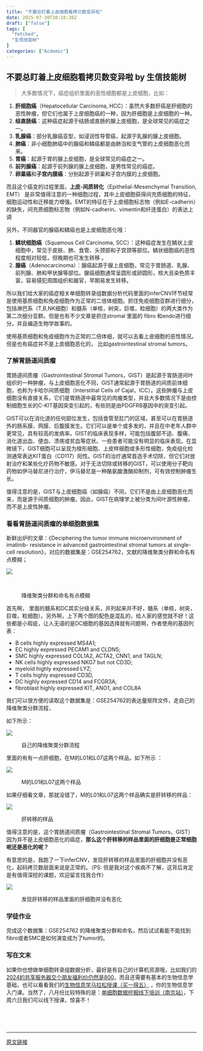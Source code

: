 ```yaml
---
title: "不要总盯着上皮细胞看拷贝数变异啦"
date: 2025-07-30T10:18:38Z
draft: ["false"]
tags: [
  "fetched",
  "生信技能树"
]
categories: ["Acdemic"]
---
```

不要总盯着上皮细胞看拷贝数变异啦 by 生信技能树
------
<div><section data-tool="mdnice编辑器" data-website="https://www.mdnice.com"><blockquote data-tool="mdnice编辑器"><span></span><p>大多数情况下，癌症组织里面的恶性细胞都是上皮细胞，比如：</p></blockquote><ol data-tool="mdnice编辑器"><li><section><strong>肝细胞癌</strong>（Hepatocellular Carcinoma, HCC）：虽然大多数肝癌是肝细胞的恶性肿瘤，但它们也属于上皮细胞癌的一种，因为肝细胞是上皮细胞的一种。</section></li><li><section><strong>结直肠癌</strong>：这种癌症起源于结肠或直肠的腺上皮细胞，是全球常见的癌症之一。</section></li><li><section><strong>乳腺癌</strong>：部分乳腺癌亚型，如浸润性导管癌，起源于乳腺的腺上皮细胞。</section></li><li><section><strong>肺癌</strong>：非小细胞肺癌中的腺癌和鳞癌都是由肺泡和支气管的上皮细胞恶化而来。</section></li><li><section><strong>胃癌</strong>：起源于胃的腺上皮细胞，是全球常见的癌症之一。</section></li><li><section><strong>前列腺癌</strong>：起源于前列腺的腺上皮细胞，是男性常见的癌症。</section></li><li><section><strong>卵巢癌</strong>和<strong>子宫内膜癌</strong>：分别起源于卵巢和子宫内膜的上皮细胞。</section></li></ol><p data-tool="mdnice编辑器">而且这个癌变的过程里面，<strong>上皮-间质转化</strong>（Epithelial-Mesenchymal Transition, EMT） 是非常值得注意的一种细胞过程，其中上皮细胞获得间充质细胞的特征，细胞运动性和迁移能力增强。EMT的特征在于上皮细胞标志物（例如E-cadherin）的缺失，间充质细胞标志物（例如N-cadherin、vimentin和纤连蛋白）的表达上调</p><p data-tool="mdnice编辑器">另外，不同器官的腺癌和鳞癌也是上皮细胞恶化哦：</p><ol data-tool="mdnice编辑器"><li><section><strong>鳞状细胞癌</strong>（Squamous Cell Carcinoma, SCC）：这种癌症发生在鳞状上皮细胞中，常见于皮肤、肺、食管、头颈部和子宫颈等部位。鳞状细胞癌的恶性程度相对较低，但晚期也可发生转移 。</section></li><li><section><strong>腺癌</strong>（Adenocarcinoma）：腺癌起源于腺上皮细胞，常见于胃肠道、乳腺、前列腺、肺和甲状腺等部位。腺癌细胞通常呈圆形或卵圆形，核大且染色质丰富，容易侵犯周围组织和器官，早期易发生转移。</section></li></ol><p data-tool="mdnice编辑器">所以我们给大家的癌症相关单细胞转录组数据分析代码里面的inferCNV环节经常是使用基质细胞和免疫细胞作为正常的二倍体细胞。抓住免疫细胞亚群进行细分，包括淋巴系（T,B,NK细胞）和髓系（单核，树突，巨噬，粒细胞）的两大类作为第二次细分亚群。但是也有不少文章是抓住stromal 里面的 fibro 和endo进行细分，并且编造生物学故事的。</p><p data-tool="mdnice编辑器">使用基质细胞和免疫细胞作为正常的二倍体细，就可以去看上皮细胞的恶性情况。但是也有癌症并不是上皮细胞恶化的， 比如gastrointestinal stromal tumors。</p><h3 data-tool="mdnice编辑器"><span></span><span>了解胃肠道间质瘤</span><span></span></h3><p data-tool="mdnice编辑器">胃肠道间质瘤（Gastrointestinal Stromal Tumors，GIST）是起源于胃肠道间叶组织的一种肿瘤，与上皮细胞恶化不同，GIST通常起源于胃肠道的间质前体细胞，也称为卡哈尔间质细胞（Interstitial Cells of Cajal，ICC）。这些肿瘤与上皮细胞没有直接关系，它们是胃肠道中最常见的肉瘤类型，并且大多数情况下是由控制细胞生长的C-KIT基因突变引起的，有些则是由PDGFRB基因中的突变引起。</p><p data-tool="mdnice编辑器">GIST可以在消化道的任何部位发生，包括食管至肛门的区域，甚至可以在胃肠道外的肠系膜、网膜、后腹膜发生。它们可以是单个或多发的，并且在中老年人群中更常见，具有较高的发病率。GIST的临床表现多样，可能包括腹部不适、腹痛、消化道出血、便血、溃疡或贫血等症状。一些患者可能没有明显的临床表现。在显微镜下，GIST细胞可以呈现为梭形细胞、上皮样细胞或多形性细胞，免疫组化检测通常表达KIT蛋白（CD117）阳性。GIST的治疗通常首选手术切除，但它们对放射治疗和某些化疗药物不敏感。对于无法切除或转移的GIST，可以使用分子靶向药物如伊马替尼进行治疗，伊马替尼是一种酪氨酸激酶抑制剂，可有效控制肿瘤生长。</p><p data-tool="mdnice编辑器">值得注意的是，GIST与上皮细胞癌（如腺癌）不同，它们不是由上皮细胞恶化而来，而是源于间质细胞的肿瘤。因此，GIST在病理学上被分类为间叶源性肿瘤，而不是上皮性肿瘤。</p><h3 data-tool="mdnice编辑器"><span></span><span>看看胃肠道间质瘤的单细胞数据集</span><span></span></h3><p data-tool="mdnice编辑器">新鲜出炉的文章：《Deciphering the tumor immune microenvironment of imatinib- resistance in advanced gastrointestinal stromal tumors at single-cell resolution》，对应的数据集是：GSE254762，文献的降维聚类分群和命名有点模糊；</p><p><img data-imgfileid="100049024" data-ratio="0.8979591836734694" data-s="300,640" data-src="https://mmbiz.qpic.cn/mmbiz_png/cZNhZQ6j4wwR0nQ1CtiaqmB14J2BMbE3CQdG9ydoXh6HsMCqtMweBibPOdjmr9z0N0zJJsrH1DTH0j0yLCYZEFWQ/640?wx_fmt=png&amp;from=appmsg" data-type="png" data-w="1960" src="https://mmbiz.qpic.cn/mmbiz_png/cZNhZQ6j4wwR0nQ1CtiaqmB14J2BMbE3CQdG9ydoXh6HsMCqtMweBibPOdjmr9z0N0zJJsrH1DTH0j0yLCYZEFWQ/640?wx_fmt=png&amp;from=appmsg"></p><p><br></p><figure data-tool="mdnice编辑器"><figcaption>降维聚类分群和命名有点模糊</figcaption></figure><p data-tool="mdnice编辑器">首先啊， 里面的髓系和DC其实分级关系，并列起来并不好，髓系（单核，树突，巨噬，粒细胞）。另外啊，上下两个图的配色是混乱的，给人家的感觉就不好！这些都是小瑕疵，让人无语的是DC细胞的基因选择就有问题啊，作者使用的基因列表：</p><ul data-tool="mdnice编辑器"><li><section>B cells highly expressed MS4A1;</section></li><li><section>EC highly expressed PECAM1 and CLDN5;</section></li><li><section>SMC highly expressed COL1A2, ACTA2, CNN1, and TAGLN;</section></li><li><section>NK cells highly expressed NKG7 but not CD3D;</section></li><li><section>myeloid highly expressed LYZ;</section></li><li><section>T cells highly expressed CD3D,</section></li><li><section>DC highly expressed CD14 and FCGR3A;</section></li><li><section>fibroblast highly expressed KIT, ANO1, and COL8A</section></li></ul><p data-tool="mdnice编辑器">我们可以很方便的读取这个数据集是：GSE254762的表达量矩阵文件，走自己的降维聚类分群流程，</p><section><mp-common-videosnap data-pluginname="mpvideosnap" data-url="https://findermp.video.qq.com/251/20304/stodownload?encfilekey=rjD5jyTuFrIpZ2ibE8T7Ym3K77SEULgkia2kuouBumsjicm0tgOmJ9ZuDLTqicMLQmNJbtdzib0gzwC5PwV05ajh9pL5xNFFkBhicNvV9vImtYYfialqFictdr5u1Q&amp;token=cztXnd9GyrHdeyco3wMpG1cFOiavNr6LljgK0LQZVs3yPydGwibsCH015Yj7b3T0L9C4hpnhqZRhOhI6k4YAW61jbK6EffHXkPqS8BwqnDPrxYjZgUF2gaywcRBC3eNSnx&amp;idx=1&amp;dotrans=0&amp;hy=SZ&amp;m=&amp;scene=2&amp;uzid=2" data-headimgurl="http://wx.qlogo.cn/finderhead/PiajxSqBRaEI7scvWIPdECSfnUpSjTib9Y7RI14r1VVzxaA57PjcCERw/0" data-username="v2_060000231003b20faec8c7e1881bcad2ca06ec35b07788412aec898c89eb1e34f9a354475e8c@finder" data-nickname="生信技能树" data-desc="单细胞2024-课程简介" data-nonceid="103660352871281062" data-type="video" data-mediatype="undefined" data-authiconurl="https://dldir1v6.qq.com/weixin/checkresupdate/auth_icon_level1_ba9f2ea346de48a3ae0428273fc48117.png" data-from="new" data-width="1920" data-height="1080" data-id="export/UzFfAgtgekIEAQAAAAAA2yoX4LDhGgAAAAstQy6ubaLX4KHWvLEZgBPE2JMgUHtURaGLzNPgMIvtF-aGy3GF2oYMpxtTaOR1"></mp-common-videosnap></section><p data-tool="mdnice编辑器">如下所示：</p><p><img data-galleryid="" data-imgfileid="100049023" data-ratio="1.1779975278121138" data-s="300,640" data-src="https://mmbiz.qpic.cn/mmbiz_png/cZNhZQ6j4wwR0nQ1CtiaqmB14J2BMbE3CSEbmibWq0vopyTQbrmRfRYGExpzjuYgcQiaDYwPSNX0dLtG2aXjjbTrw/640?wx_fmt=png&amp;from=appmsg" data-type="png" data-w="1618" src="https://mmbiz.qpic.cn/mmbiz_png/cZNhZQ6j4wwR0nQ1CtiaqmB14J2BMbE3CSEbmibWq0vopyTQbrmRfRYGExpzjuYgcQiaDYwPSNX0dLtG2aXjjbTrw/640?wx_fmt=png&amp;from=appmsg"></p><figure data-tool="mdnice编辑器"><figcaption>自己的降维聚类分群流程</figcaption></figure><p data-tool="mdnice编辑器">里面的有有一点肝细胞，在M的L01和L07这两个样品，如下所示 ：</p><p><img data-galleryid="" data-imgfileid="100049022" data-ratio="0.9589403973509933" data-s="300,640" data-src="https://mmbiz.qpic.cn/mmbiz_png/cZNhZQ6j4wwR0nQ1CtiaqmB14J2BMbE3CuqUTHFxiaqU55XF4PfFW9icicFwdBSrrgY2qPaicUZjkzSghNqQ6ic3UrFQ/640?wx_fmt=png&amp;from=appmsg" data-type="png" data-w="1510" src="https://mmbiz.qpic.cn/mmbiz_png/cZNhZQ6j4wwR0nQ1CtiaqmB14J2BMbE3CuqUTHFxiaqU55XF4PfFW9icicFwdBSrrgY2qPaicUZjkzSghNqQ6ic3UrFQ/640?wx_fmt=png&amp;from=appmsg"></p><figure data-tool="mdnice编辑器"><figcaption>M的L01和L07这两个样品</figcaption></figure><p data-tool="mdnice编辑器">如果仔细看文章，那就没错了，M的L01和L07这两个样品确实是肝转移的样品：</p><p><img data-galleryid="" data-imgfileid="100049025" data-ratio="0.6367265469061876" data-s="300,640" data-src="https://mmbiz.qpic.cn/mmbiz_png/cZNhZQ6j4wwR0nQ1CtiaqmB14J2BMbE3Cno0Jxb3tCnXdwpKq6JYazLiaTeuiacxl7XLqssicaibJdc70POgzD6AdoA/640?wx_fmt=png&amp;from=appmsg" data-type="png" data-w="2004" src="https://mmbiz.qpic.cn/mmbiz_png/cZNhZQ6j4wwR0nQ1CtiaqmB14J2BMbE3Cno0Jxb3tCnXdwpKq6JYazLiaTeuiacxl7XLqssicaibJdc70POgzD6AdoA/640?wx_fmt=png&amp;from=appmsg"></p><figure data-tool="mdnice编辑器"><figcaption>肝转移的样品</figcaption></figure><p data-tool="mdnice编辑器">值得注意的是，这个胃肠道间质瘤（Gastrointestinal Stromal Tumors，GIST）因为并不是上皮细胞恶化的癌症，<strong>那么这个肝转移的样品里面的肝细胞是正常细胞呢还是恶化的呢？</strong></p><p data-tool="mdnice编辑器">有意思的是，<span>我跑了一下inferCNV，发现肝转移的样品里面的肝细胞并没有恶化，起码拷贝数层面来说是正常的。（PS: 但是我对这个疾病不了解，这背后肯定是有值得深挖的课题，欢迎留言找我合作）</span></p><p><img data-galleryid="" data-imgfileid="100049026" data-ratio="0.4807219031993437" data-s="300,640" data-src="https://mmbiz.qpic.cn/mmbiz_png/cZNhZQ6j4wwR0nQ1CtiaqmB14J2BMbE3CxxHrTaQLzRxtcLJt8W6taxV4nGtFZmch3X8sge3oIjHickqZF4cELcQ/640?wx_fmt=png&amp;from=appmsg" data-type="png" data-w="2438" src="https://mmbiz.qpic.cn/mmbiz_png/cZNhZQ6j4wwR0nQ1CtiaqmB14J2BMbE3CxxHrTaQLzRxtcLJt8W6taxV4nGtFZmch3X8sge3oIjHickqZF4cELcQ/640?wx_fmt=png&amp;from=appmsg"></p><figure data-tool="mdnice编辑器"><figcaption>发现肝转移的样品里面的肝细胞并没有恶化</figcaption></figure><h3 data-tool="mdnice编辑器"><span></span><span>学徒作业</span><span></span></h3><p data-tool="mdnice编辑器">完成这个数据集：GSE254762 的降维聚类分群和命名，然后试试看能不能找到fibro或者SMC是如何演变成为了tumor的。</p></section><section data-tool="mdnice编辑器" data-website="https://www.mdnice.com"><h3 data-tool="mdnice编辑器"><span>写在文末</span></h3></section><p>如果你也想做单细胞转录组数据分析，<span>最好是有自己的计算机资源哦，比如我们的</span><a href="https://mp.weixin.qq.com/s?__biz=MzAxMDkxODM1Ng==&amp;mid=2247528363&amp;idx=1&amp;sn=5e02f3e9b2e148191e23ebc2c0d780e7&amp;scene=21#wechat_redirect" data-linktype="2">2024的共享服务器交个朋友福利价仍然是800</a><span>，而且还需要有基本的生物信息学基础，也可以看看我们的</span><a target="_blank" href="http://mp.weixin.qq.com/s?__biz=MzAxMDkxODM1Ng==&amp;mid=2247531929&amp;idx=1&amp;sn=f6f16b7bf6b907360d6d0052e3d10cf6&amp;chksm=9b4b3d22ac3cb434b6aa7753a4cf0f266578147ccf10b49cc834e46af578ee6de99be0accb30&amp;scene=21#wechat_redirect" textvalue="生物信息学马拉‍松授课（买一得五）" linktype="text" imgurl="" imgdata="null" data-itemshowtype="0" tab="innerlink" data-linktype="2" hasload="1">生物信息学马拉松授课（买一得五）</a><span> ，你的生物信息学入门课。当然了，八月份比较特殊的是：<a target="_blank" href="http://mp.weixin.qq.com/s?__biz=MzUzMTEwODk0Ng==&amp;mid=2247526317&amp;idx=1&amp;sn=b6fef7bcd40fa18db974aa3d36656c20&amp;chksm=fa45a290cd322b86afc3676b1a715a734782956a9e37d40b978ef54d51c9cd47facb9f356e53&amp;scene=21#wechat_redirect" textvalue="单细胞数据挖掘线下培训（南京站）" linktype="text" imgurl="" imgdata="null" data-itemshowtype="11" tab="innerlink" data-linktype="2" hasload="1">单细胞数据挖掘线下培训（南京站）</a>，下周六日我们可以线下授课，惊喜不！</span></p><p><br></p><p><br></p><p><mp-style-type data-value="3"></mp-style-type></p></div>  
<hr>
<a href="https://mp.weixin.qq.com/s/4TnlhbT_lCKqfSEBteq7uA",target="_blank" rel="noopener noreferrer">原文链接</a>
